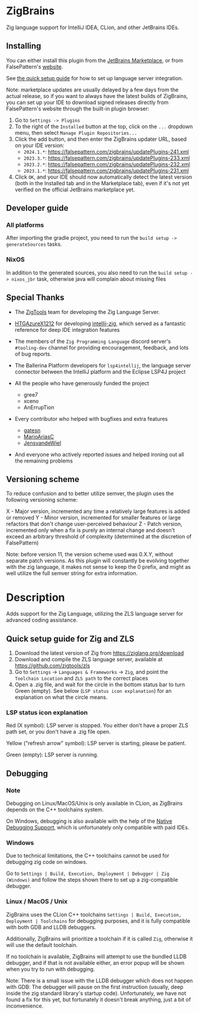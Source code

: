 # ZigBrains

Zig language support for IntelliJ IDEA, CLion, and other JetBrains IDEs.

## Installing

You can either install this plugin from the [JetBrains Marketplace](https://plugins.jetbrains.com/plugin/22456-zigbrains), or from FalsePattern's [website](https://falsepattern.com/zigbrains).

See [the quick setup guide](#quick-setup-guide-for-zig-and-zls) for how to set up language server integration.

Note: marketplace updates are usually delayed by a few days from the actual release, so if you want to always have the
latest builds of ZigBrains, you can set up your IDE to download signed releases directly from FalsePattern's website
through the built-in plugin browser:

1. Go to `Settings -> Plugins`
2. To the right of the `Installed` button at the top, click on the `...` dropdown menu, then select `Manage Plugin Repositories...`
3. Click the add button, and then enter the ZigBrains updater URL, based on your IDE version:
   - `2024.1.*`: https://falsepattern.com/zigbrains/updatePlugins-241.xml
   - `2023.3.*`: https://falsepattern.com/zigbrains/updatePlugins-233.xml
   - `2023.2.*`: https://falsepattern.com/zigbrains/updatePlugins-232.xml
   - `2023.1.*`: https://falsepattern.com/zigbrains/updatePlugins-231.xml
4. Click `OK`, and your IDE should now automatically detect the latest version
(both in the Installed tab and in the Marketplace tab), even if it's not yet verified on the official JetBrains marketplace yet.

## Developer guide

### All platforms

After importing the gradle project, you need to run the `build setup -> generateSources` tasks.

### NixOS

In addition to the generated sources, you also need to run the `build setup -> nixos_jbr` task, otherwise java will
complain about missing files

## Special Thanks

- The [ZigTools](https://github.com/zigtools/) team for developing the Zig Language Server.
- [HTGAzureX1212](https://github.com/HTGAzureX1212) for developing [intellij-zig](https://github.com/intellij-zig/intellij-zig),
which served as a fantastic reference for deep IDE integration features

- The members of the `Zig Programming Language` discord server's `#tooling-dev` channel for providing encouragement,
feedback, and lots of bug reports. 

- The Ballerina Platform developers for `lsp4intellij`, the language server connector between the IntelliJ platform
and the Eclipse LSP4J project

- All the people who have generously funded the project
  - gree7
  - xceno
  - AnErrupTion

- Every contributor who helped with bugfixes and extra features
  - [gatesn](https://github.com/gatesn)
  - [MarioAriasC](https://github.com/MarioAriasC)
  - [JensvandeWiel](https://github.com/JensvandeWiel)

- And everyone who actively reported issues and helped ironing out all the remaining problems

## Versioning scheme
To reduce confusion and to better utilize semver, the plugin uses the following versioning scheme:

X - Major version, incremented any time a relatively large features is added or removed
Y - Minor version, incremented for smaller features or large refactors that don't change user-perceived behaviour
Z - Patch version, incremented only when a fix is purely an internal change and doesn't exceed an arbitrary threshold
of complexity (determined at the discretion of FalsePattern)

Note: before version 11, the version scheme used was 0.X.Y, without separate patch versions.
As this plugin will constantly be evolving together with the zig language, it makes not sense to keep the 0 prefix,
and might as well utilize the full semver string for extra information.

# Description

<!-- Plugin description -->
Adds support for the Zig Language, utilizing the ZLS language server for advanced coding assistance.

## Quick setup guide for Zig and ZLS

1. Download the latest version of Zig from https://ziglang.org/download
2. Download and compile the ZLS language server, available at https://github.com/zigtools/zls
3. Go to `Settings` -> `Languages & Frameworks` -> `Zig`, and point the `Toolchain Location` and `ZLS path` to the correct places
4. Open a .zig file, and wait for the circle in the bottom status bar to turn Green (empty).
   See below (`LSP status icon explanation`) for an explanation on what the circle means.

### LSP status icon explanation
Red (X symbol):
LSP server is stopped. You either don't have a proper ZLS path set, or you don't have a .zig file open.

Yellow ("refresh arrow" symbol):
LSP server is starting, please be patient.

Green (empty):
LSP server is running.

## Debugging

### Note
Debugging on Linux/MacOS/Unix is only available in CLion, as ZigBrains depends on the C++ toolchains system.

On Windows, debugging is also available with the help of the
[Native Debugging Support](https://plugins.jetbrains.com/plugin/12775-native-debugging-support), which is unfortunately
only compatible with paid IDEs.

### Windows

Due to technical limitations, the C++ toolchains cannot be used for debugging zig code on windows.

Go to `Settings | Build, Execution, Deployment | Debugger | Zig (Windows)` and follow the steps shown there to set up a
zig-compatible debugger.

### Linux / MacOS / Unix

ZigBrains uses the CLion C++ toolchains `Settings | Build, Execution, Deployment | Toolchains` for debugging purposes,
and it is fully compatible with both GDB and LLDB debuggers.

Additionally, ZigBrains will prioritize a toolchain if it is called `Zig`, otherwise it will use the default toolchain.

If no toolchain is available, ZigBrains will attempt to use the bundled LLDB debugger, and if that is not available either,
an error popup will be shown when you try to run with debugging.

Note: There is a small issue with the LLDB debugger which does not happen with GDB: The debugger will pause on the first
instruction (usually, deep inside the zig standard library's startup code). Unfortunately, we have not found a fix for
this yet, but fortunately it doesn't break anything, just a bit of inconvenience.

<!-- Plugin description end -->
